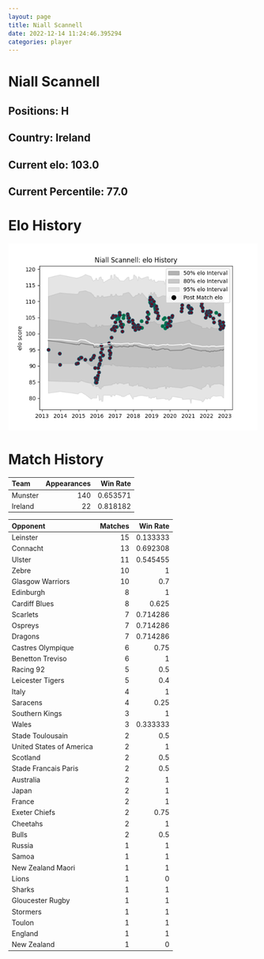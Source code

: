 ```yaml
---  
layout: page  
title: Niall Scannell  
date: 2022-12-14 11:24:46.395294  
categories: player  
---
```

# Niall Scannell

## Positions: H

## Country: Ireland

## Current elo: 103.0

## Current Percentile: 77.0

# Elo History


![elo history](history_NiallScannell.png)
# Match History


| Team    |   Appearances |   Win Rate |
|:--------|--------------:|-----------:|
| Munster |           140 |   0.653571 |
| Ireland |            22 |   0.818182 |

| Opponent                 |   Matches |   Win Rate |
|:-------------------------|----------:|-----------:|
| Leinster                 |        15 |   0.133333 |
| Connacht                 |        13 |   0.692308 |
| Ulster                   |        11 |   0.545455 |
| Zebre                    |        10 |   1        |
| Glasgow Warriors         |        10 |   0.7      |
| Edinburgh                |         8 |   1        |
| Cardiff Blues            |         8 |   0.625    |
| Scarlets                 |         7 |   0.714286 |
| Ospreys                  |         7 |   0.714286 |
| Dragons                  |         7 |   0.714286 |
| Castres Olympique        |         6 |   0.75     |
| Benetton Treviso         |         6 |   1        |
| Racing 92                |         5 |   0.5      |
| Leicester Tigers         |         5 |   0.4      |
| Italy                    |         4 |   1        |
| Saracens                 |         4 |   0.25     |
| Southern Kings           |         3 |   1        |
| Wales                    |         3 |   0.333333 |
| Stade Toulousain         |         2 |   0.5      |
| United States of America |         2 |   1        |
| Scotland                 |         2 |   0.5      |
| Stade Francais Paris     |         2 |   0.5      |
| Australia                |         2 |   1        |
| Japan                    |         2 |   1        |
| France                   |         2 |   1        |
| Exeter Chiefs            |         2 |   0.75     |
| Cheetahs                 |         2 |   1        |
| Bulls                    |         2 |   0.5      |
| Russia                   |         1 |   1        |
| Samoa                    |         1 |   1        |
| New Zealand Maori        |         1 |   1        |
| Lions                    |         1 |   0        |
| Sharks                   |         1 |   1        |
| Gloucester Rugby         |         1 |   1        |
| Stormers                 |         1 |   1        |
| Toulon                   |         1 |   1        |
| England                  |         1 |   1        |
| New Zealand              |         1 |   0        |